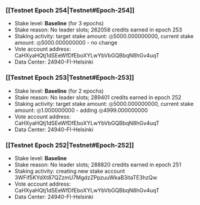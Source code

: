 ### [[Testnet Epoch 254|Testnet#Epoch-254]]
* Stake level: **Baseline** (for 3 epochs)
* Stake reason: No leader slots; 262058 credits earned in epoch 253
* Staking activity: target stake amount: ◎5000.000000000, current stake amount: ◎5000.000000000 - no change
* Vote account address: CaHXyaHQtj1dSEeWfDfEboXYLwYbVbGQBbqN8hGv4uqT
* Data Center: 24940-FI-Helsinki
### [[Testnet Epoch 253|Testnet#Epoch-253]]
* Stake level: **Baseline** (for 2 epochs)
* Stake reason: No leader slots; 289401 credits earned in epoch 252
* Staking activity: target stake amount: ◎5000.000000000, current stake amount: ◎1.000000000 - adding ◎4999.000000000
* Vote account address: CaHXyaHQtj1dSEeWfDfEboXYLwYbVbGQBbqN8hGv4uqT
* Data Center: 24940-FI-Helsinki
### [[Testnet Epoch 252|Testnet#Epoch-252]]
* Stake level: **Baseline**
* Stake reason: No leader slots; 288820 credits earned in epoch 251
* Staking activity: creating new stake account 3WFif5KYdXt87QZzmU7MgdzZPpzuuWkaB3itaTE3hzQw
* Vote account address: CaHXyaHQtj1dSEeWfDfEboXYLwYbVbGQBbqN8hGv4uqT
* Data Center: 24940-FI-Helsinki